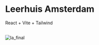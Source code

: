 # Leerhuis Amsterdam

React + Vite + Tailwind<br><br>

![la_final](https://github.com/Noud63/leerhuis-amsterdam/assets/38325801/fdcd44b4-241c-484a-bf9e-8953882179f2)


